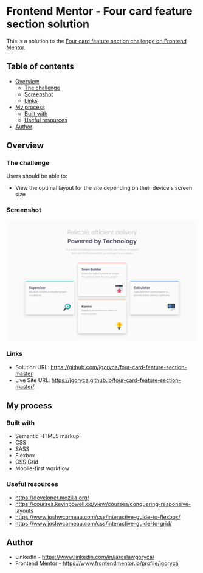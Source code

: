 # Frontend Mentor - Four card feature section solution

This is a solution to the [Four card feature section challenge on Frontend Mentor](https://www.frontendmentor.io/challenges/four-card-feature-section-weK1eFYK).

## Table of contents

- [Overview](#overview)
  - [The challenge](#the-challenge)
  - [Screenshot](#screenshot)
  - [Links](#links)
- [My process](#my-process)
  - [Built with](#built-with)
  - [Useful resources](#useful-resources)
- [Author](#author)

## Overview

### The challenge

Users should be able to:

- View the optimal layout for the site depending on their device's screen size

### Screenshot

![](Screenshot.png)

### Links

- Solution URL: https://github.com/jgoryca/four-card-feature-section-master
- Live Site URL: https://jgoryca.github.io/four-card-feature-section-master/

## My process

### Built with

- Semantic HTML5 markup
- CSS
- SASS
- Flexbox
- CSS Grid
- Mobile-first workflow

### Useful resources

- https://developer.mozilla.org/
- https://courses.kevinpowell.co/view/courses/conquering-responsive-layouts
- https://www.joshwcomeau.com/css/interactive-guide-to-flexbox/
- https://www.joshwcomeau.com/css/interactive-guide-to-grid/

## Author

- LinkedIn - https://www.linkedin.com/in/jaroslawgoryca/
- Frontend Mentor - https://www.frontendmentor.io/profile/jgoryca
